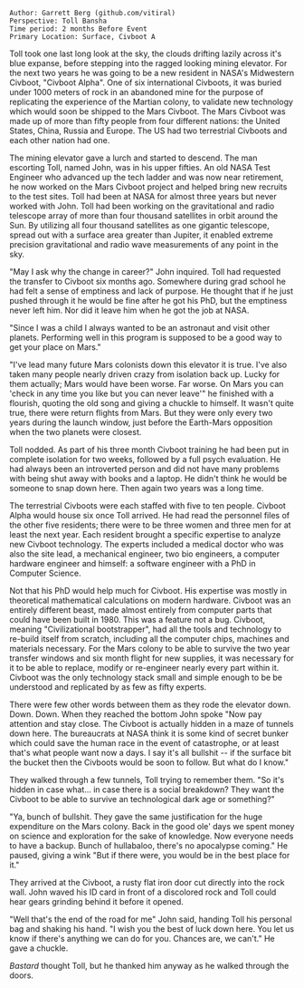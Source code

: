 ```
Author: Garrett Berg (github.com/vitiral)
Perspective: Toll Bansha
Time period: 2 months Before Event
Primary Location: Surface, Civboot A
```

Toll took one last long look at the sky, the clouds drifting lazily across it's
blue expanse, before stepping into the ragged looking mining elevator. For the next
two years he was going to be a new resident in NASA's Midwestern Civboot,
"Civboot Alpha". One of six international Civboots, it was buried under 1000
meters of rock in an abandoned mine for the purpose of replicating the
experience of the Martian colony, to validate new technology which would soon
be shipped to the Mars Civboot. The Mars Civboot was made up of more than fifty
people from four different nations: the United States, China, Russia and
Europe. The US had two terrestrial Civboots and each other nation had one.

The mining elevator gave a lurch and started to descend. The man escorting
Toll, named John, was in his upper fifties. An old NASA Test Engineer who
advanced up the tech ladder and was now near retirement, he now worked on the
Mars Civboot project and helped bring new recruits to the test sites. Toll
had been at NASA for almost three years but never worked with John. Toll had
been working on the gravitational and radio telescope array of more than four
thousand satellites in orbit around the Sun. By utilizing all four thousand
satellites as one gigantic telescope, spread out with a surface area greater
than Jupiter, it enabled extreme precision gravitational and radio wave
measurements of any point in the sky.

"May I ask why the change in career?" John inquired. Toll had requested the
transfer to Civboot six months ago. Somewhere during grad school he had felt a
sense of emptiness and lack of purpose. He thought that if he just pushed
through it he would be fine after he got his PhD, but the emptiness never left
him. Nor did it leave him when he got the job at NASA.

"Since I was a child I always wanted to be an astronaut and visit other
planets. Performing well in this program is supposed to be a good way to get
your place on Mars."

"I've lead many future Mars colonists down this elevator it is true. I've also
taken many people nearly driven crazy from isolation back up. Lucky for them
actually; Mars would have been worse. Far worse. On Mars you can 'check in any
time you like but you can never leave'" he finished with a flourish, quoting
the old song and giving a chuckle to himself. It wasn't quite true, there were
return flights from Mars. But they were only every two years during the launch
window, just before the Earth-Mars opposition when the two planets were
closest.

Toll nodded. As part of his three month Civboot training he had been put in
complete isolation for two weeks, followed by a full psych evaluation. He had
always been an introverted person and did not have many problems with being
shut away with books and a laptop. He didn't think he would be someone to snap
down here. Then again two years was a long time.

The terrestrial Civboots were each staffed with five to ten people. Civboot
Alpha would house six once Toll arrived. He had read the personnel files of the
other five residents; there were to be three women and three men for at least
the next year. Each resident brought a specific expertise to analyze new
Civboot technology. The experts included a medical doctor who was also the site
lead, a mechanical engineer, two bio engineers, a computer hardware engineer
and himself: a software engineer with a PhD in Computer Science.

Not that his PhD would help much for Civboot. His expertise was mostly in
theoretical mathematical calculations on modern hardware. Civboot was an
entirely different beast, made almost entirely from computer parts that could
have been built in 1980. This was a feature not a bug. Civboot, meaning
"Civilizational bootstrapper", had all the tools and technology to re-build
itself from scratch, including all the computer chips, machines and materials
necessary. For the Mars colony to be able to survive the two year transfer
windows and six month flight for new supplies, it was necessary for it to be
able to replace, modify or re-engineer nearly every part within it. Civboot was
the only technology stack small and simple enough to be be understood and
replicated by as few as fifty experts.

There were few other words between them as they rode the elevator down. Down.
Down. When they reached the bottom John spoke "Now pay attention and stay
close. The Civboot is actually hidden in a maze of tunnels down here. The
bureaucrats at NASA think it is some kind of secret bunker which could save the
human race in the event of catastrophe, or at least that's what people want now
a days. I say it's all bullshit -- if the surface bit the bucket then the
Civboots would be soon to follow. But what do I know."

They walked through a few tunnels, Toll trying to remember them. "So it's
hidden in case what... in case there is a social breakdown? They want the
Civboot to be able to survive an technological dark age or something?"

"Ya, bunch of bullshit. They gave the same justification for the huge
expenditure on the Mars colony. Back in the good ole' days we spent money on
science and exploration for the sake of knowledge. Now everyone needs to
have a backup. Bunch of hullabaloo, there's no apocalypse coming." He paused,
giving a wink "But if there were, you would be in the best place for it."

They arrived at the Civboot, a rusty flat iron door cut directly into the rock
wall. John waved his ID card in front of a discolored rock and Toll could hear
gears grinding behind it before it opened.

"Well that's the end of the road for me" John said, handing Toll his personal
bag and shaking his hand. "I wish you the best of luck down here. You let us
know if there's anything we can do for you. Chances are, we can't." He gave a
chuckle.

*Bastard* thought Toll, but he thanked him anyway as he walked through the
doors.

